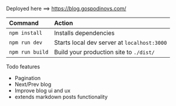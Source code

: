 Deployed here ==> https://blog.gospodinovs.com/

| Command         | Action                                      |
| :-------------- | :------------------------------------------ |
| `npm install`   | Installs dependencies                       |
| `npm run dev`   | Starts local dev server at `localhost:3000` |
| `npm run build` | Build your production site to `./dist/`     |

Todo features

- Pagination
- Next/Prev blog
- Improve blog ui and ux
- extends markdown posts functionality
